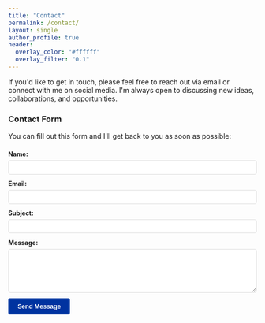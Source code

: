 ```yaml
---
title: "Contact"
permalink: /contact/
layout: single
author_profile: true
header:
  overlay_color: "#ffffff"
  overlay_filter: "0.1"
---
```


<style>
  /* Base styles for contact page */
  .page__content {
    font-size: 0.85em;
    padding-top: 0 !important;
    margin-top: 0 !important;
  }
  
  /* Hide the default page title that appears in the content area */
  .page__content .page__title {
    display: none !important;
  }
  
  /* Style the main header title */
  .page__hero .page__title,
  .page__hero-overlay .page__title {
    display: inline-block !important;
    color: #0033A0 !important;
    text-shadow: none !important;
    font-size: 1.4em !important;
    font-weight: bold !important;
    border-bottom: 3px solid #0033A0 !important;
    padding-bottom: 0.3em !important;
    margin-bottom: 0 !important;
  }
  
  /* Make the header area compact */
  .page__hero {
    padding: 0.8em 0 !important;
    min-height: auto !important;
    text-align: left !important;
    margin-bottom: 0 !important;
  }
  
  .page__hero-caption {
    text-align: left !important;
    margin: 0 !important;
  }

  /* Contact form styling */
  .form-container {
    max-width: 600px;
    margin: 1.5em 0;
  }
  
  .form-group {
    margin-bottom: 0.8em;
  }
  
  label {
    display: block;
    margin-bottom: 0.4em;
    font-weight: bold;
    font-size: 0.9em;
  }
  
  input, textarea {
    width: 100%;
    padding: 0.5em;
    border: 1px solid #ddd;
    border-radius: 4px;
    font-size: 0.9em;
  }
  
  button {
    background-color: #0033A0;
    color: white;
    border: none;
    padding: 0.75em 1.5em;
    cursor: pointer;
    border-radius: 4px;
    font-weight: bold;
    font-size: 0.9em;
  }
  
  button:hover {
    background-color: #002680;
  }
</style>

If you'd like to get in touch, please feel free to reach out via email or connect with me on social media. I'm always open to discussing new ideas, collaborations, and opportunities.

### Contact Form
You can fill out this form and I'll get back to you as soon as possible:

<div class="form-container">
  <form action="https://formspree.io/f/your-formspree-endpoint" method="POST">
    <div class="form-group">
      <label for="name">Name:</label>
      <input type="text" id="name" name="name" required>
    </div>
    <div class="form-group">
      <label for="email">Email:</label>
      <input type="email" id="email" name="_replyto" required>
    </div>
    <div class="form-group">
      <label for="subject">Subject:</label>
      <input type="text" id="subject" name="subject" required>
    </div>
    <div class="form-group">
      <label for="message">Message:</label>
      <textarea id="message" name="message" rows="5" required></textarea>
    </div>
    <button type="submit">Send Message</button>
  </form>
</div> 